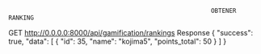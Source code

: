                                                             OBTENER RANKING
GET http://0.0.0.0:8000/api/gamification/rankings
    Response
        {
            "success": true,
            "data": [
                {
                    "id": 35,
                    "name": "kojima5",
                    "points_total": 50
                }
            ]
        }
